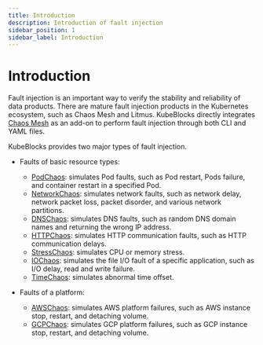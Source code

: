 ```yaml
---
title: Introduction
description: Introduction of fault injection
sidebar_position: 1
sidebar_label: Introduction
---
```


# Introduction

Fault injection is an important way to verify the stability and reliability of data products. There are mature fault injection products in the Kubernetes ecosystem, such as Chaos Mesh and Litmus. KubeBlocks directly integrates [Chaos Mesh](https://chaos-mesh.org/) as an add-on to perform fault injection through both CLI and YAML files.

KubeBlocks provides two major types of fault injection.

* Faults of basic resource types:
  * [PodChaos](./pod-faults.md): simulates Pod faults, such as Pod restart, Pods failure, and container restart in a specified Pod.
  * [NetworkChaos](./network-faults.md): simulates network faults, such as network delay, network packet loss, packet disorder, and various network partitions.
  * [DNSChaos](./dns-faults.md): simulates DNS faults, such as random DNS domain names and returning the wrong IP address.
  * [HTTPChaos](./http-fault.md): simulates HTTP communication faults, such as HTTP communication delays.
  * [StressChaos](./stress-fault.md): simulates CPU or memory stress.
  * [IOChaos](./io-faults.md): simulates the file I/O fault of a specific application, such as I/O delay, read and write failure.
  * [TimeChaos](./time-fault.md): simulates abnormal time offset.

* Faults of a platform:
  * [AWSChaos](./aws-fault.md): simulates AWS platform failures, such as AWS instance stop, restart, and detaching volume.
  * [GCPChaos](./gcp-fault.md): simulates GCP platform failures, such as GCP instance stop, restart, and detaching volume.
